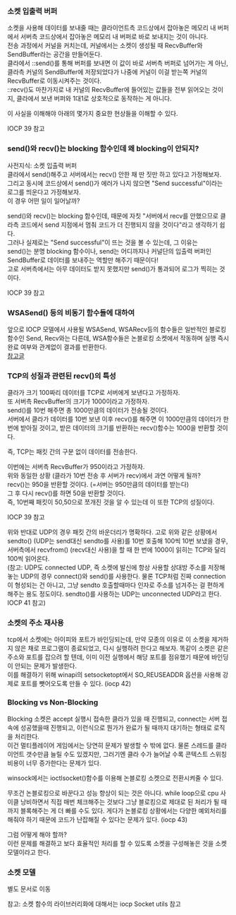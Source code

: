 
### 소켓 입출력 버퍼  
소켓을 사용해 데이터를 보내줄 때는 클라이언트측 코드상에서 잡아놓은 메모리 내 버퍼에서 서버측 코드상에서 잡아놓은 메모리 내 버퍼로 바로 보내지는 것이 아니다.  
전송 과정에서 커널을 커치는데, 커널에서는 소켓이 생성될 때 RecvBuffer와 SendBuffer라는 공간을 만들어둔다.  
클라에서 ::send()를 통해 버퍼를 보내면 이 값이 바로 서버측 버퍼로 넘어가는 게 아닌, 클라측 커널의 SendBuffer에 저장되었다가 나중에 커널이 이걸 받는쪽 커널의 RecvBuffer로 이동시켜주는 것이다.  
::recv()도 마찬가지로 내 커널의 RecvBuffer에 들어있는 값들을 전부 읽어오는 것이지, 클라에서 보낸 버퍼와 1대1로 상호적으로 동작하는 게 아니다.  

이 사실을 이해해야 아래의 몇가지 중요한 현상들을 이해할 수 있다.  

IOCP 39 참고

### send()와 recv()는 blocking 함수인데 왜 blocking이 안되지?  
사전지식: 소켓 입출력 버퍼  
클라에서 send()해주고 서버에서는 recv() 안한 채 딴 짓만 하고 있다고 가정해보자.  
그리고 동시에 코드상에서 send()가 에러가 나지 않으면 "Send successful"이라는 로그를 띄운다고 가정해보자.  
이 경우 어떤 일이 일어날까?  

send()와 recv()는 blocking 함수인데, 때문에 자칫 "서버에서 recv를 안했으므로 클라측 코드에서 send 지점에서 멈춰 코드가 더 진행되지 않을 것이다"라고 생각하기 쉽다.  
그러나 실제로는 "Send successful"이 뜨는 것을 볼 수 있는데, 그 이유는  
send()는 분명 blocking 함수이나, send는 어디까지나 커널단의 입출력 버퍼인 SendBuffer로 데이터를 보내주는 역할만 해주기 때문이다!  
고로 서버측에서는 아무 데이터도 받지 못했지만 send()가 통과되어 로그가 찍히는 것이다.  

IOCP 39 참고  

### WSASend() 등의 비동기 함수들에 대하여
앞으로 IOCP 모델에서 사용될 WSASend, WSARecv등의 함수들은 일반적인 블로킹함수인 Send, Recv와는 다른데, 
WSA함수들은 논블로킹 소켓에서 작동하며 실행 즉시 완료 여부와 관계없이 결과를 반환한다.  
[참고글](https://z-man.tistory.com/272)  
  
### TCP의 성질과 관련된 recv()의 특성  
클라가 크기 100짜리 데이터를 TCP로 서버에게 보낸다고 가정하자.  
또 서버측 RecvBuffer의 크기가 1000이라고 가정하자.  
send()를 10번 해주면 총 1000만큼의 데이터가 전송될 것이다.  
서버에서 클라가 데이터를 10번 보낸 이후 recv()를 해주면 이 1000만큼의 데이터가 한 번에 받아질 것이고, 받은 데이터의 크기를 반환하는 recv()함수는 1000을 반환할 것이다.  

즉, TCP는 패킷 간의 구분 없이 데이터를 전송한다.  

이번에는 서버측 RecvBuffer가 950이라고 가정하자.  
위와 동일한 상황 (클라가 10번 전송 후 서버가 recv)에서 과연 어떻게 될까?  
recv()는 950을 반환할 것이다. (=서버는 950만큼의 데이터를 받는다)  
그 후 다시 recv()를 하면 50을 반환할 것이다.  
즉, 10번째 패킷이 50,50으로 쪼개진 것을 알 수 있는데 이 또한 TCP의 성질이다.  

IOCP 39 참고  

위와 반대로 UDP의 경우 패킷 간의 바운더리가 명확하다. 고로 위와 같은 상황에서 sendto() (UDP는 send대신 sendto를 사용)를 10번 호출해 100씩 10번 보냈을 경우,  
서버측에서 recvfrom() (recv대신 사용)을 할 때 한 번에 1000이 읽히는 TCP와 달리 100씩 읽어온다.  
(참고: UDP도 connected UDP, 즉 소켓에 발신에 항상 사용할 상대방 주소를 저장해놓는 UDP의 경우 connect()와 send()를 사용한다. 물론 TCP처럼 진짜 connection이 형성되는 건 아니고, 그냥 sendto 호출할때마다 인자로 주소를 넘겨주는 걸 편하게 해주는 용도 정도이다. sendto()를 사용하는 UDP는 unconnected UDP라고 한다. IOCP 41 참고)  

### 소켓의 주소 재사용
tcp에서 소켓에는 아이피와 포트가 바인딩되는데, 만약 모종의 이유로 이 소켓을 제거하지 않은 채로 프로그램이 종료되었고, 다시 실행하려 한다고 해보자. 똑같이 소켓은 같은 주소와 포트를 잡으려 할 텐데, 이미 이전 실행에서 해당 포트를 점유했기 때문에 바인딩이 안되는 문제가 발생한다.  
이를 해결하기 위해 winapi의 setsocketopt에서 SO_REUSEADDR 옵션을 사용해 강제로 포트를 뺏어오도록 만들 수 있다. (iocp 42)  

### Blocking vs Non-Blocking  
Blocking 소켓은 accept 실행시 접속한 클라가 있을 때 진행되고, connect는 서버 접속에 성공했을때 진행되고, 이런식으로 뭔가가 완료가 될 때까지 대기하는 형태로 로직을 처리한다.  
이건 멀티플레이어 게임에서는 당연히 문제가 발생할 수 밖에 없다. 물론 스레드를 클라이언트 갯수만큼 늘릴 수도 있겠지만, 그러기엔 클라 수가 늘어날 수록 콘텍스트 스위칭 비용이 너무 증가한다는 문제가 있다.  

winsock에서는 ioctlsocket()함수를 이용해 논블로킹 소켓으로 전환시켜줄 수 있다.  

무조건 논블로킹으로 바꾼다고 성능 향상이 되는 것은 아니다. while loop으로 cpu 사이클 낭비하면서 직접 매번 체크해주는 것보다 그냥 블로킹으로 제대로 된 처리가 될 때까지 블록해주는 게 더 빠를 수도 있다. 게다가 논블로킹 상황에서는 다양한 예외처리를 해줘야 하기 때문에 코드가 난잡해질 수 있다는 문제가 있다. (iocp 43)  

그럼 어떻게 해야 할까?  
이런 문제를 해결하고 보다 효율적인 처리를 할 수 있도록 소켓을 구성해놓은 것을 소켓 모델이라고 한다.  

### 소켓 모델  
별도 문서로 이동


참고: 소켓 함수의 라이브러리화에 대해서는 iocp Socket utils 참고  
